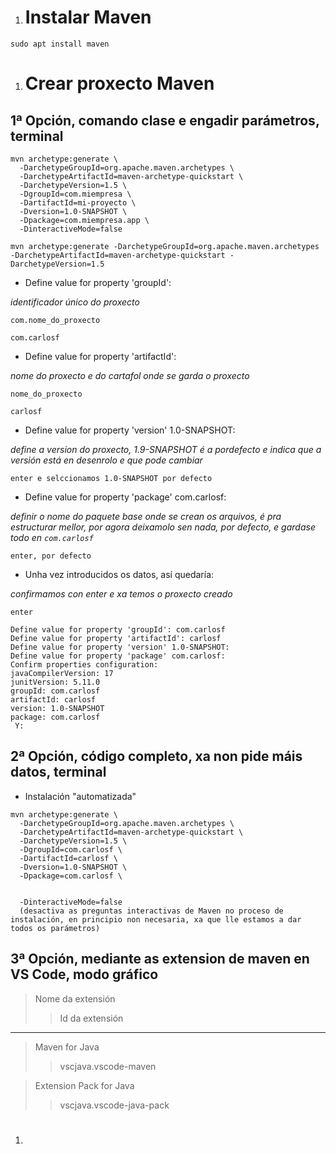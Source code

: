 1. # Instalar Maven

`sudo apt install maven`

1. # Crear proxecto Maven

## 1ª Opción, comando clase e engadir parámetros, terminal

```
mvn archetype:generate \
  -DarchetypeGroupId=org.apache.maven.archetypes \
  -DarchetypeArtifactId=maven-archetype-quickstart \
  -DarchetypeVersion=1.5 \
  -DgroupId=com.miempresa \
  -DartifactId=mi-proyecto \
  -Dversion=1.0-SNAPSHOT \
  -Dpackage=com.miempresa.app \
  -DinteractiveMode=false

```

`mvn archetype:generate -DarchetypeGroupId=org.apache.maven.archetypes -DarchetypeArtifactId=maven-archetype-quickstart -DarchetypeVersion=1.5`


* Define value for property 'groupId': 

*identificador único do proxecto*

`com.nome_do_proxecto`

`com.carlosf`


* Define value for property 'artifactId':

*nome do proxecto e do cartafol onde se garda o proxecto*

`nome_do_proxecto`

`carlosf`


* Define value for property 'version' 1.0-SNAPSHOT: 

*define a version do proxecto, 1.9-SNAPSHOT é a pordefecto e indica que a versión está en desenrolo e que pode cambiar*

`enter e selccionamos 1.0-SNAPSHOT por defecto`


* Define value for property 'package' com.carlosf:

*definir o nome do paquete base onde se crean os arquivos, é pra estructurar mellor, por agora deixamolo sen nada, por defecto, e gardase todo en `com.carlosf`*

`enter, por defecto`


* Unha vez introducidos os datos, así quedaría:

*confirmamos con enter e xa temos o proxecto creado*

`enter`

```
Define value for property 'groupId': com.carlosf
Define value for property 'artifactId': carlosf
Define value for property 'version' 1.0-SNAPSHOT: 
Define value for property 'package' com.carlosf: 
Confirm properties configuration:
javaCompilerVersion: 17
junitVersion: 5.11.0
groupId: com.carlosf
artifactId: carlosf
version: 1.0-SNAPSHOT
package: com.carlosf
 Y: 

```



## 2ª Opción, código completo, xa non pide máis datos, terminal

* Instalación "automatizada"

```
mvn archetype:generate \
  -DarchetypeGroupId=org.apache.maven.archetypes \
  -DarchetypeArtifactId=maven-archetype-quickstart \
  -DarchetypeVersion=1.5 \
  -DgroupId=com.carlosf \
  -DartifactId=carlosf \
  -Dversion=1.0-SNAPSHOT \
  -Dpackage=com.carlosf \


  -DinteractiveMode=false 
  (desactiva as preguntas interactivas de Maven no proceso de instalación, en principio non necesaria, xa que lle estamos a dar todos os parámetros)
```
## 3ª Opción, mediante as extension de maven en VS Code, modo gráfico

>Nome da extensión
>>Id da extensión

---

>Maven for Java
>>vscjava.vscode-maven

>Extension Pack for Java
>>vscjava.vscode-java-pack


1. # 

